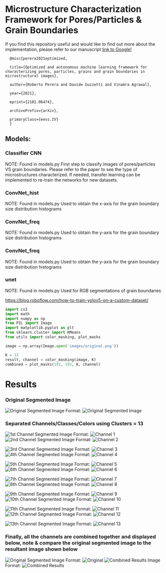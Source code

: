# Microstructure Characterization Framework for Pores/Particles & Grain Boundaries
If you find this repository useful and would like to find out more about the implementation, please refer to our manuscript  [link to Google!](https://arxiv.org/abs/2101.06474)

      @misc{perera2021optimized,

      title={Optimized and autonomous machine learning framework for characterizing pores, particles, grains and grain boundaries in microstructural images}, 
      
      author={Roberto Perera and Davide Guzzetti and Vinamra Agrawal},
      
      year={2021},
      
      eprint={2101.06474},
      
      archivePrefix={arXiv},
      
      primaryClass={eess.IV}
      } 

## Models:

### Classifier CNN
NOTE: Found in models.py 
First step to classify images of pores/particles VS grain boundaries. Please refer to the paper to see the type of microstructures characterized. If needed, transfer learning can be implemented to re-train the networks for new datasets. 

### ConvNet_hist
NOTE: Found in models.py
Used to obtain the x-axis for the grain boundary size distribution histograms

### ConvNet_freq
NOTE: Found in models.py
Used to obtain the y-axis for the grain boundary size distribution histograms

### ConvNet_freq
NOTE: Found in models.py
Used to obtain the y-axis for the grain boundary size distribution histograms


### unet
NOTE: Found in models.py
Used for RGB segmentations of grain boundaries

https://blog.roboflow.com/how-to-train-yolov5-on-a-custom-dataset/

```python
import cv2
import math
import numpy as np 
from PIL import Image
import matplotlib.pyplot as plt
from sklearn.cluster import KMeans
from utils import color_masking, plot_masks

image = np.array(Image.open('images/original.png'))

K = 13
result, channel = color_masking(image, K)
combined = plot_masks(192, 192, K, channel)


```
# Results 

### Original Segmented Image

![Original Segmented Image](/images/original.png)
Format: ![Original Segmented Image](url)

### Separated Channels/Classes/Colors using Clusters = 13

![1st Channel Segmented Image](/images/channel1.png) Format: ![Channel 1](url)  ![2nd Channel Segmented Image](/images/channel2.png) Format: ![Channel 2](url)

![3rd Channel Segmented Image](/images/channel3.png) Format: ![Channel 3](url)  ![4th Channel Segmented Image](/images/channel4.png) Format: ![Channel 4](url)

![5th Channel Segmented Image](/images/channel5.png) Format: ![Channel 5](url)  ![6th Channel Segmented Image](/images/channel6.png) Format: ![Channel 6](url)

![7th Channel Segmented Image](/images/channel7.png) Format: ![Channel 7](url)  ![8th Channel Segmented Image](/images/channel8.png) Format: ![Channel 8](url)

![9th Channel Segmented Image](/images/channel9.png) Format: ![Channel 9](url)  ![10th Channel Segmented Image](/images/channel10.png) Format: ![Channel 10](url)

![11th Channel Segmented Image](/images/channel11.png) Format: ![Channel 11](url) ![12th Channel Segmented Image](/images/channel12.png) Format: ![Channel 12](url)

![13th Channel Segmented Image](/images/channel13.png) Format: ![Channel 13](url)

### Finally, all the channels are combined together and displayed below, note & compare the original segmented image to the resultant image shown below

![Original Segmented Image](/images/original.png) Format: ![Original](url)  ![Combined Results Image](/images/combined_results.png)
Format: ![Combined Results](url)

